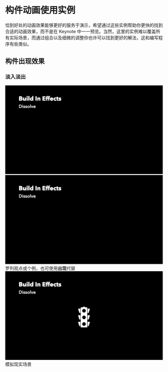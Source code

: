 # 构件动画使用实例

恰到好处的动画效果能够更好的服务于演示，希望通过这些实例帮助你更快的找到合适的动画效果，而不是在 Keynote 中一一预览。当然，这里的实例难以覆盖所有实际场景，而通过组合以及细微的调整你也许可以找到更好的解法，这和编写程序有些类似。

## 构件出现效果
### 淡入淡出
<img src="../images/buildInEffects-dissolve-02.gif" alt="" width="600">
<img src="../images/buildInEffects-dissolve-01.gif" alt="" width="600">
罗列观点或个例，也可使用<b>出现</b>代替
<img src="../images/buildInEffects-dissolve-03.gif" alt="" width="600">
模拟现实场景